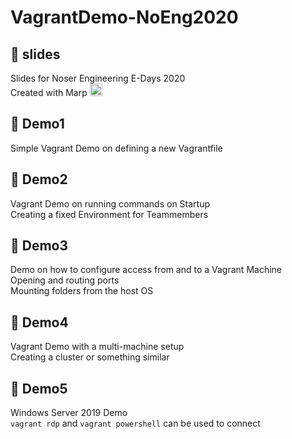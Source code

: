 # VagrantDemo-NoEng2020

## :open_file_folder: slides
Slides for Noser Engineering E-Days 2020  
Created with Marp <img src="https://avatars1.githubusercontent.com/u/20685754" width="20" > 

## :open_file_folder: Demo1
Simple Vagrant Demo on defining a new Vagrantfile

## :open_file_folder: Demo2
Vagrant Demo on running commands on Startup  
Creating a fixed Environment for Teammembers

## :open_file_folder: Demo3
Demo on how to configure access from and to a Vagrant Machine  
Opening and routing ports  
Mounting folders from the host OS

## :open_file_folder: Demo4
Vagrant Demo with a multi-machine setup  
Creating a cluster or something similar

## :open_file_folder: Demo5
Windows Server 2019 Demo  
`vagrant rdp` and `vagrant powershell` can be used to connect
